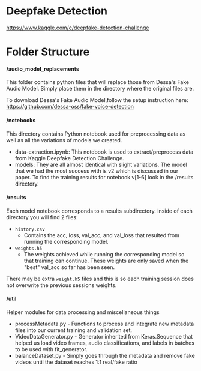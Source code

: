 # Deepfake Detection

https://www.kaggle.com/c/deepfake-detection-challenge

# Folder Structure

#### /audio_model_replacements
This folder contains python files that will replace those from Dessa's Fake Audio Model. Simply place them in the directory where the original files are.

To download Dessa's Fake Audio Model,follow the setup instruction here: https://github.com/dessa-oss/fake-voice-detection

#### /notebooks
This directory contains Python notebook used for preprocessing data as well as all the variations of models we created.
  - data-extraction.ipynb: This notebook is used to extract/preprocess data from Kaggle Deepfake Detection Challenge.
  - models: They are all almost identical with slight variations.  The model that we had the most success with is v2 which is discussed in our paper.  To find the training results for notebook v[1-6] look in the /results directory.

#### /results
Each model notebook corresponds to a results subdirectory.  Inside of each directory you will find 2 files:
- `history.csv`
    - Contains the acc, loss, val_acc, and val_loss that resulted from running the corresponding model.
- `weights.h5`
    - The weights achieved while running the corresponding model so that training can continue.  These weights are only saved when the "best" val_acc so far has been seen.

There may be extra `weight.h5` files and this is so each training session does not overwrite the previous sessions weights.

#### /util

Helper modules for data processing and miscellaneous things
- processMetadata.py
        - Functions to process and integrate new metadata files into our current training and validation set. 
- VideoDataGenerator.py
        - Generator inherited from Keras.Sequence that helped us load video frames, audio classifications, and labels in 
        batches to be used with fit_generator. 
- balanceDataset.py
        - Simply goes through the metadata and remove fake videos until the dataset reaches 1:1 real/fake ratio
